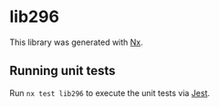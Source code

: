 # lib296

This library was generated with [Nx](https://nx.dev).


## Running unit tests

Run `nx test lib296` to execute the unit tests via [Jest](https://jestjs.io).


